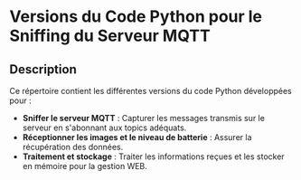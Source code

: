 # Versions du Code Python pour le Sniffing du Serveur MQTT

## Description

Ce répertoire contient les différentes versions du code Python développées pour :  
- **Sniffer le serveur MQTT** : Capturer les messages transmis sur le serveur en s'abonnant aux topics adéquats.  
- **Réceptionner les images et le niveau de batterie** : Assurer la récupération des données.  
- **Traitement et stockage** : Traiter les informations reçues et les stocker en mémoire pour la gestion WEB.  

